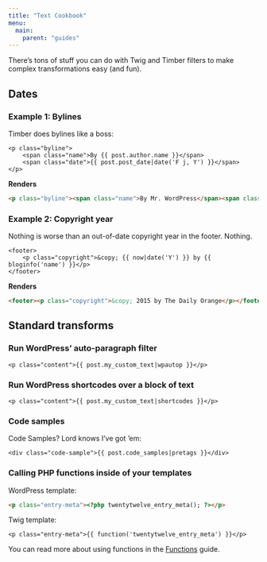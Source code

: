 ```yaml
---
title: "Text Cookbook"
menu:
  main:
    parent: "guides"
---
```


There’s tons of stuff you can do with Twig and Timber filters to make complex transformations easy (and fun).

## Dates

### Example 1: Bylines

Timber does bylines like a boss:

```twig
<p class="byline">
    <span class="name">By {{ post.author.name }}</span>
    <span class="date">{{ post.post_date|date('F j, Y') }}</span>
</p>
```

**Renders**

```html
<p class="byline"><span class="name">By Mr. WordPress</span><span class="date">September 28, 2013</span></p>
```

### Example 2: Copyright year

Nothing is worse than an out-of-date copyright year in the footer. Nothing.

```twig
<footer>
	<p class="copyright">&copy; {{ now|date('Y') }} by {{ bloginfo('name') }}</p>
</footer>
```

**Renders**

```html
<footer><p class="copyright">&copy; 2015 by The Daily Orange</p></footer>
```

## Standard transforms

### Run WordPress’ auto-paragraph filter

```twig
<p class="content">{{ post.my_custom_text|wpautop }}</p>
```

### Run WordPress shortcodes over a block of text

```twig
<p class="content">{{ post.my_custom_text|shortcodes }}</p>
```

### Code samples

Code Samples? Lord knows I’ve got ’em:

```twig
<div class="code-sample">{{ post.code_samples|pretags }}</div>
```

### Calling PHP functions inside of your templates

WordPress template:

```html
<p class="entry-meta"><?php twentytwelve_entry_meta(); ?></p>
```

Twig template:

```twig
<p class="entry-meta">{{ function('twentytwelve_entry_meta') }}</p>
```

You can read more about using functions in the [Functions](https://timber.github.io/docs/guides/functions/) guide.
